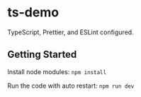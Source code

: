 # ts-demo 
TypeScript, Prettier, and ESLint configured.

## Getting Started
Install node modules: `npm install`

Run the code with auto restart: `npm run dev`
